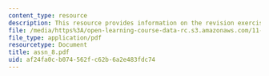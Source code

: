 ```yaml
---
content_type: resource
description: This resource provides information on the revision exercise.
file: /media/https%3A/open-learning-course-data-rc.s3.amazonaws.com/11-027-city-to-city-comparing-researching-and-writing-about-cities-spring-2006/af24fa0cb074562fc62b6a2e483fdc74_assn_8.pdf
file_type: application/pdf
resourcetype: Document
title: assn_8.pdf
uid: af24fa0c-b074-562f-c62b-6a2e483fdc74
---
```

